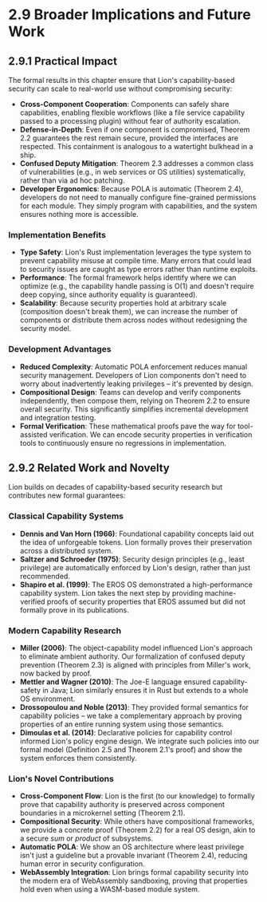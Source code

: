 # 2.9 Broader Implications and Future Work

## 2.9.1 Practical Impact

The formal results in this chapter ensure that Lion's capability-based security
can scale to real-world use without compromising security:

- **Cross-Component Cooperation**: Components can safely share capabilities,
  enabling flexible workflows (like a file service capability passed to a
  processing plugin) without fear of authority escalation.
- **Defense-in-Depth**: Even if one component is compromised, Theorem 2.2
  guarantees the rest remain secure, provided the interfaces are respected. This
  containment is analogous to a watertight bulkhead in a ship.
- **Confused Deputy Mitigation**: Theorem 2.3 addresses a common class of
  vulnerabilities (e.g., in web services or OS utilities) systematically, rather
  than via ad hoc patching.
- **Developer Ergonomics**: Because POLA is automatic (Theorem 2.4), developers
  do not need to manually configure fine-grained permissions for each module.
  They simply program with capabilities, and the system ensures nothing more is
  accessible.

### Implementation Benefits

- **Type Safety**: Lion's Rust implementation leverages the type system to
  prevent capability misuse at compile time. Many errors that could lead to
  security issues are caught as type errors rather than runtime exploits.
- **Performance**: The formal framework helps identify where we can optimize
  (e.g., the capability handle passing is O(1) and doesn't require deep copying,
  since authority equality is guaranteed).
- **Scalability**: Because security properties hold at arbitrary scale
  (composition doesn't break them), we can increase the number of components or
  distribute them across nodes without redesigning the security model.

### Development Advantages

- **Reduced Complexity**: Automatic POLA enforcement reduces manual security
  management. Developers of Lion components don't need to worry about
  inadvertently leaking privileges – it's prevented by design.
- **Compositional Design**: Teams can develop and verify components
  independently, then compose them, relying on Theorem 2.2 to ensure overall
  security. This significantly simplifies incremental development and
  integration testing.
- **Formal Verification**: These mathematical proofs pave the way for
  tool-assisted verification. We can encode security properties in verification
  tools to continuously ensure no regressions in implementation.

## 2.9.2 Related Work and Novelty

Lion builds on decades of capability-based security research but contributes new
formal guarantees:

### Classical Capability Systems

- **Dennis and Van Horn (1966)**: Foundational capability concepts laid out the
  idea of unforgeable tokens. Lion formally proves their preservation across a
  distributed system.
- **Saltzer and Schroeder (1975)**: Security design principles (e.g., least
  privilege) are automatically enforced by Lion's design, rather than just
  recommended.
- **Shapiro et al. (1999)**: The EROS OS demonstrated a high-performance
  capability system. Lion takes the next step by providing machine-verified
  proofs of security properties that EROS assumed but did not formally prove in
  its publications.

### Modern Capability Research

- **Miller (2006)**: The object-capability model influenced Lion's approach to
  eliminate ambient authority. Our formalization of confused deputy prevention
  (Theorem 2.3) is aligned with principles from Miller's work, now backed by
  proof.
- **Mettler and Wagner (2010)**: The Joe-E language ensured capability-safety in
  Java; Lion similarly ensures it in Rust but extends to a whole OS environment.
- **Drossopoulou and Noble (2013)**: They provided formal semantics for
  capability policies – we take a complementary approach by proving properties
  of an entire running system using those semantics.
- **Dimoulas et al. (2014)**: Declarative policies for capability control
  informed Lion's policy engine design. We integrate such policies into our
  formal model (Definition 2.5 and Theorem 2.1's proof) and show the system
  enforces them consistently.

### Lion's Novel Contributions

- **Cross-Component Flow**: Lion is the first (to our knowledge) to formally
  prove that capability authority is preserved across component boundaries in a
  microkernel setting (Theorem 2.1).
- **Compositional Security**: While others have compositional frameworks, we
  provide a concrete proof (Theorem 2.2) for a real OS design, akin to a secure
  _sum_ or _product_ of subsystems.
- **Automatic POLA**: We show an OS architecture where least privilege isn't
  just a guideline but a provable invariant (Theorem 2.4), reducing human error
  in security configuration.
- **WebAssembly Integration**: Lion brings formal capability security into the
  modern era of WebAssembly sandboxing, proving that properties hold even when
  using a WASM-based module system.

